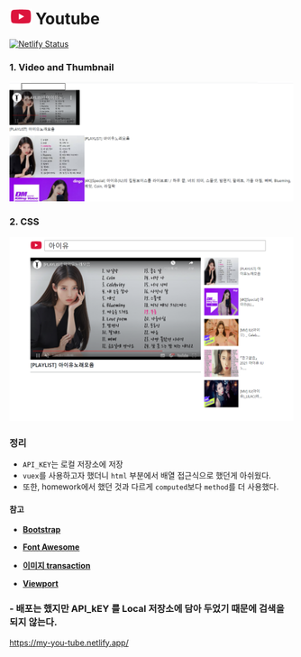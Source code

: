 

# <img src="README.assets/image-20210630202646261.png" alt="image-20210630202646261" style="zoom:50%;" /> Youtube



[![Netlify Status](https://api.netlify.com/api/v1/badges/c88aaaf1-e2bf-46a3-9771-d94fd688a6b6/deploy-status)](https://app.netlify.com/sites/my-you-tube/deploys)



### 1. Video and Thumbnail

![image-20210629231506618](README.assets/image-20210629231506618.png)





### 2. CSS

![image-20210630202121443](README.assets/image-20210630202121443.png)

### 정리

- `API_KEY`는 로컬 저장소에 저장
- `vuex`를 사용하고자 했더니 `html` 부분에서 배열 접근식으로 했던게 아쉬웠다.
- 또한, homework에서 했던 것과 다르게 `computed`보다 `method`를 더 사용했다.





#### 참고

- [**Bootstrap**](https://getbootstrap.com/)
- [**Font Awesome**](https://fontawesome.com/)

- [**이미지 transaction**](https://developer.mozilla.org/ko/docs/Web/CSS/CSS_Transitions/Using_CSS_transitions)

- [**Viewport**](https://velog.io/@pandati0710/CSS-viewport%EB%9E%80)





### - 배포는 했지만 API_kEY 를 Local 저장소에 담아 두었기 때문에 검색을 되지 않는다.

https://my-you-tube.netlify.app/